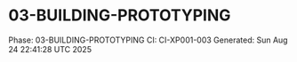 # 03-BUILDING-PROTOTYPING
Phase: 03-BUILDING-PROTOTYPING
CI: CI-XP001-003
Generated: Sun Aug 24 22:41:28 UTC 2025
